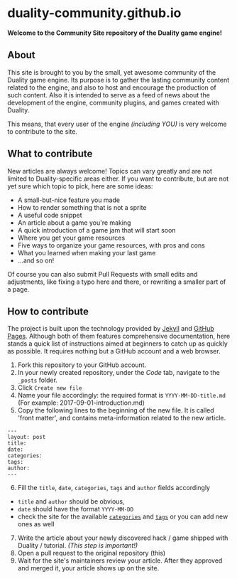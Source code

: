 # duality-community.github.io

**Welcome to the Community Site repository of the Duality game engine!**

## About
This site is brought to you by the small, yet awesome community of the Duality game engine.
Its purpose is to gather the lasting community content related to the engine, and also to host and encourage the production of such content.
Also it is intended to serve as a feed of news about the development of the engine, community plugins, and games created with Duality.

This means, that every user of the engine *(including YOU)* is very welcome to contribute to the site.

## What to contribute

New articles are always welcome! Topics can vary greatly and are not limited to Duality-specific areas either. If you want to contribute, but are not yet sure which topic to pick, here are some ideas:

* A small-but-nice feature you made
* How to render something that is not a sprite
* A useful code snippet
* An article about a game you're making
* A quick introduction of a game jam that will start soon
* Where you get your game resources
* Five ways to organize your game resources, with pros and cons
* What you learned when making your last game
* ...and so on!

Of course you can also submit Pull Requests with small edits and adjustments, like fixing a typo here and there, or rewriting a smaller part of a page.

## How to contribute
The project is built upon the technology provided by [Jekyll](https://jekyllrb.com) and [GitHub Pages](https://pages.github.com).
Although both of them features comprehensive documentation, here stands a quick list of instructions aimed at beginners to catch up as quickly as possible.
It requires nothing but a GitHub account and a web browser.

1. Fork this repository to your GitHub account.
2. In your newly created repository, under the *Code* tab, navigate to the `_posts` folder.
3. Click `Create new file`
4. Name your file accordingly: the required format is `YYYY-MM-DD-title.md` (For example: 2017-09-01-introduction.md)
5. Copy the following lines to the beginning of the new file. It is called 'front matter', and contains meta-information related to the new article.
```
---
layout: post
title:
date:
categories:
tags:
author:
---
```
6. Fill the `title`, `date`, `categories`, `tags` and `author` fields accordingly
  - `title` and `author` should be obvious,
  - `date` should have the format `YYYY-MM-DD`
  - check the site for the available [`categories`](https://duality-community.github.io/category/)
    and [`tags`](https://duality-community.github.io/tag/) or you can add new ones as well
7. Write the article about your newly discovered hack / game shipped with Duality / tutorial. *(This step is important!)*
8. Open a pull request to the original repository (this)
11. Wait for the site's maintainers review your article. After they approved and merged it, your article shows up on the site.

